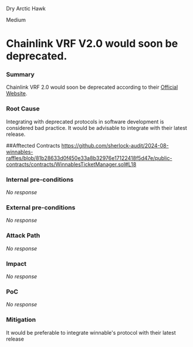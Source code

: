 Dry Arctic Hawk

Medium

# Chainlink VRF V2.0 would soon be deprecated.

### Summary

Chainlink VRF 2.0 would soon be deprecated according to their [Official Website](https://docs.chain.link/vrf/release-notes).

### Root Cause
Integrating with deprecated protocols in software development is considered bad practice. It would be advisable to  integrate with their latest release.

##Afftected Contracts
https://github.com/sherlock-audit/2024-08-winnables-raffles/blob/81b28633d0f450e33a8b32976e17122418f5d47e/public-contracts/contracts/WinnablesTicketManager.sol#L18

### Internal pre-conditions

_No response_

### External pre-conditions

_No response_

### Attack Path

_No response_

### Impact

_No response_

### PoC

_No response_

### Mitigation

It would be preferable to integrate winnable's protocol with their latest release